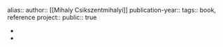 alias::
author:: [[Mihaly Csikszentmihalyi]] 
publication-year::
tags:: book, reference
project:: 
public:: true

-
-